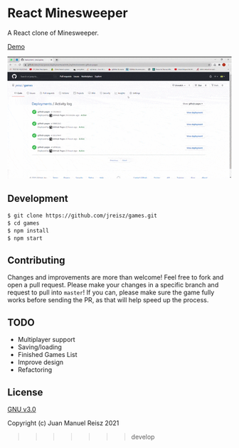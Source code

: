 
# React Minesweeper

A React clone of Minesweeper.

[Demo](https://jreisz.github.io/games)

![Screenshot](./public/assets/img/demo.gif)

## Development

```sh
$ git clone https://github.com/jreisz/games.git
$ cd games
$ npm install
$ npm start
```

## Contributing

Changes and improvements are more than welcome! Feel free to fork and open a pull request. Please make your changes in a specific branch and request to pull into `master`! If you can, please make sure the game fully works before sending the PR, as that will help speed up the process.

## TODO

- Multiplayer support
- Saving/loading
- Finished Games List
- Improve design
- Refactoring

## License

[GNU v3.0](https://opensource.org/licenses/GPL-3.0)

Copyright (c) Juan Manuel Reisz 2021
>>>>>>> develop

